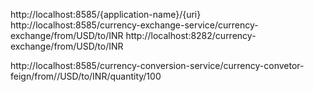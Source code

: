 http://localhost:8585/{application-name}/{uri}
http://localhost:8585/currency-exchange-service/currency-exchange/from/USD/to/INR
http://localhost:8282/currency-exchange/from/USD/to/INR


http://localhost:8585/currency-conversion-service/currency-convetor-feign/from//USD/to/INR/quantity/100